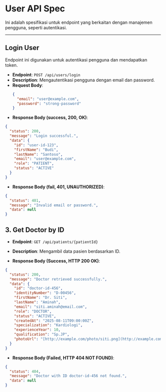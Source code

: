 # User API Spec

Ini adalah spesifikasi untuk endpoint yang berkaitan dengan manajemen pengguna, seperti autentikasi.

---

## Login User
Endpoint ini digunakan untuk autentikasi pengguna dan mendapatkan token.

- **Endpoint**: `POST /api/users/login`
- **Description**: Mengautentikasi pengguna dengan email dan password.
- **Request Body**:
  ```json
  {
    "email": "user@example.com",
    "password": "strong-password"
  }
- **Response Body (success, 200, OK)**:
```json
{
  "status": 200,
  "message": "Login successful.",
  "data": {
    "id": "user-id-123",
    "firstName": "Budi",
    "lastName": "Santoso",
    "email": "user@example.com",
    "role": "PATIENT",
    "status": "ACTIVE"
  }
}
```
- **Response Body (fail, 401, UNAUTHORIZED)**:
```json
{
  "status": 401,
  "message": "Invalid email or password.",
  "data": null
}
```

## 3. Get Doctor by ID

- **Endpoint**: ```GET /api/patients/{patientId}```

- **Description**: Mengambil data pasien berdasarkan ID.

- **Response Body (Success, HTTP 200 OK)**:
```json
{
  "status": 200,
  "message": "Doctor retrieved successfully.",
  "data": {
    "id": "doctor-id-456",
    "identityNumber": "D-00456",
    "firstName": "Dr. Siti",
    "lastName": "Aminah",
    "email": "siti.aminah@email.com",
    "role": "DOCTOR",
    "status": "ACTIVE",
    "createdAt": "2025-08-11T09:00:00Z",
    "specialization": "Kardiologi",
    "experienceYear": 10,
    "qualification": "Sp.JP",
    "photoUrl": "[http://example.com/photo/siti.png](http://example.com/photo/siti.png)"
  }
}
```
- **Response Body (Failed, HTTP 404 NOT FOUND)**:
```json
{
  "status": 404,
  "message": "Doctor with ID doctor-id-456 not found.",
  "data": null
}
```
